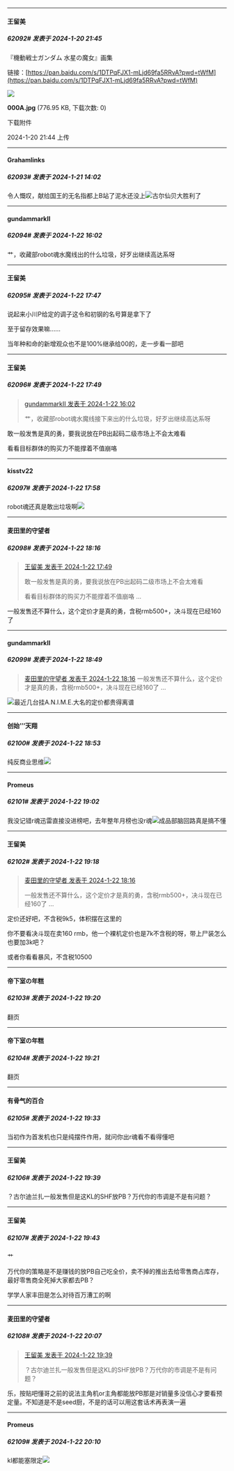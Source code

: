 
*****

####  王留美  
##### 62092#       发表于 2024-1-20 21:45

『機動戦士ガンダム 水星の魔女』画集

链接：[https://pan.baidu.com/s/1DTPqFJX1-mLjd69fa5RRvA?pwd=tWfM](https://pan.baidu.com/s/1DTPqFJX1-mLjd69fa5RRvA?pwd=tWfM) 

<img src="https://img.saraba1st.com/forum/202401/20/214443njwj0jwutjtsw0ub.jpg" referrerpolicy="no-referrer">

<strong>000A.jpg</strong> (776.95 KB, 下载次数: 0)

下载附件

2024-1-20 21:44 上传


*****

####  Grahamlinks  
##### 62093#       发表于 2024-1-21 14:02

令人慨叹，献给国王的无名指都上B站了泥水还没上<img src="https://static.saraba1st.com/image/smiley/face2017/067.png" referrerpolicy="no-referrer">古尔仙贝大胜利了


*****

####  gundammarkⅡ  
##### 62094#       发表于 2024-1-22 16:02

艹，收藏部robot魂水魔线出的什么垃圾，好歹出继续高达系呀


*****

####  王留美  
##### 62095#       发表于 2024-1-22 17:47

说起来小川P给定的调子这令和初钢的名号算是拿下了

至于留存效果嘛……

当年种和命的新增观众也不是100%继承给00的，走一步看一部吧

*****

####  王留美  
##### 62096#       发表于 2024-1-22 17:49

<blockquote><a href="httphttps://bbs.saraba1st.com/2b/forum.php?mod=redirect&amp;goto=findpost&amp;pid=63735356&amp;ptid=2123779" target="_blank">gundammarkⅡ 发表于 2024-1-22 16:02</a>

艹，收藏部robot魂水魔线接下来出的什么垃圾，好歹出继续高达系呀</blockquote>
敢一般发售是真的勇，要我说放在PB出起码二级市场上不会太难看

看看目标群体的购买力不能撑着不值崩咯


*****

####  kisstv22  
##### 62097#       发表于 2024-1-22 17:58

robot魂还真是敢出垃圾啊<img src="https://static.saraba1st.com/image/smiley/face2017/004.gif" referrerpolicy="no-referrer">


*****

####  麦田里的守望者  
##### 62098#       发表于 2024-1-22 18:16

<blockquote><a href="httphttps://bbs.saraba1st.com/2b/forum.php?mod=redirect&amp;goto=findpost&amp;pid=63736736&amp;ptid=2123779" target="_blank">王留美 发表于 2024-1-22 17:49</a>

敢一般发售是真的勇，要我说放在PB出起码二级市场上不会太难看

看看目标群体的购买力不能撑着不值崩咯 ...</blockquote>
一般发售还不算什么，这个定价才是真的勇，含税rmb500+，决斗现在已经160了


*****

####  gundammarkⅡ  
##### 62099#       发表于 2024-1-22 18:49

<blockquote><a href="httphttps://bbs.saraba1st.com/2b/forum.php?mod=redirect&amp;goto=findpost&amp;pid=63737058&amp;ptid=2123779" target="_blank">麦田里的守望者 发表于 2024-1-22 18:16</a>
一般发售还不算什么，这个定价才是真的勇，含税rmb500+，决斗现在已经160了 ...</blockquote>
<img src="https://static.saraba1st.com/image/smiley/face2017/068.png" referrerpolicy="no-referrer">最近几台挂A.N.I.M.E.大名的定价都贵得离谱


*****

####  创始’’’天翔  
##### 62100#       发表于 2024-1-22 18:53

纯反商业思维<img src="https://static.saraba1st.com/image/smiley/face2017/003.png" referrerpolicy="no-referrer">


*****

####  Promeus  
##### 62101#       发表于 2024-1-22 19:02

我没记错r魂迅雷直接没进榜吧，去年整年月榜也没r魂<img src="https://static.saraba1st.com/image/smiley/face2017/068.png" referrerpolicy="no-referrer">成品部脑回路真是搞不懂

*****

####  王留美  
##### 62102#       发表于 2024-1-22 19:18

<blockquote><a href="httphttps://bbs.saraba1st.com/2b/forum.php?mod=redirect&amp;goto=findpost&amp;pid=63737058&amp;ptid=2123779" target="_blank">麦田里的守望者 发表于 2024-1-22 18:16</a>

一般发售还不算什么，这个定价才是真的勇，含税rmb500+，决斗现在已经160了 ...</blockquote>
定价还好吧，不含税9k5，体积摆在这里的

你不要看决斗现在卖160 rmb，他一个裸机定价也是7k不含税的呀，带上尸装怎么也要加3k吧？

或者你看看暴风，不含税10500

*****

####  帝下室の年糕  
##### 62103#       发表于 2024-1-22 19:20

翻页

*****

####  帝下室の年糕  
##### 62104#       发表于 2024-1-22 19:21

翻页

*****

####  有骨气的百合  
##### 62105#       发表于 2024-1-22 19:33

当初作为首发机也只是纯摆件作用，就问你出r魂看不看得懂吧

*****

####  王留美  
##### 62106#       发表于 2024-1-22 19:39

？古尔迪兰扎一般发售但是这KL的SHF放PB？万代你的市调是不是有问题？

*****

####  王留美  
##### 62107#       发表于 2024-1-22 19:43

艹

万代你的策略是不是赚钱的放PB自己吃全价，卖不掉的推出去给零售商占库存，最好零售商全死掉大家都去PB？

学学人家丰田是怎么对待百万漕工的啊


*****

####  麦田里的守望者  
##### 62108#       发表于 2024-1-22 20:07

<blockquote><a href="httphttps://bbs.saraba1st.com/2b/forum.php?mod=redirect&amp;goto=findpost&amp;pid=63737871&amp;ptid=2123779" target="_blank">王留美 发表于 2024-1-22 19:39</a>

？古尔迪兰扎一般发售但是这KL的SHF放PB？万代你的市调是不是有问题？</blockquote>
乐，按贴吧懂哥之前的说法主角机or主角都能放PB那是对销量多没信心才要看预定量。不知道是不是seed厨，不是的话可以用这套话术再表演一遍

*****

####  Promeus  
##### 62109#       发表于 2024-1-22 20:10

kl都能塞限定<img src="https://static.saraba1st.com/image/smiley/face2017/001.png" referrerpolicy="no-referrer">

